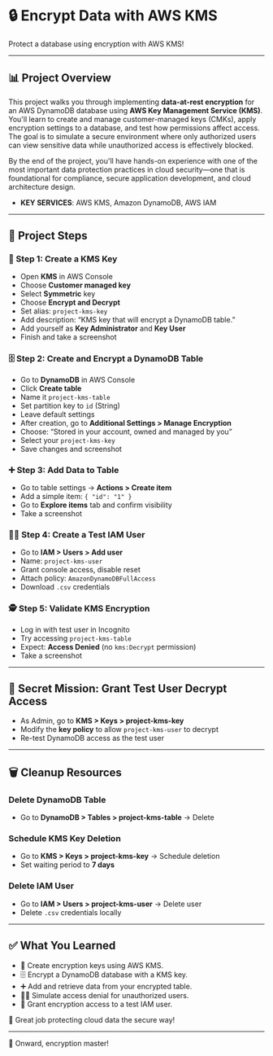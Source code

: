 # 🔒 Encrypt Data with AWS KMS

Protect a database using encryption with AWS KMS!

---

## 📊 Project Overview

This project walks you through implementing **data-at-rest encryption** for an AWS DynamoDB database using **AWS Key Management Service (KMS)**. You'll learn to create and manage customer-managed keys (CMKs), apply encryption settings to a database, and test how permissions affect access. The goal is to simulate a secure environment where only authorized users can view sensitive data while unauthorized access is effectively blocked.

By the end of the project, you'll have hands-on experience with one of the most important data protection practices in cloud security—one that is foundational for compliance, secure application development, and cloud architecture design.


* **KEY SERVICES**: AWS KMS, Amazon DynamoDB, AWS IAM


---

## 🚀 Project Steps

### 🔑 Step 1: Create a KMS Key

* Open **KMS** in AWS Console
* Choose **Customer managed key**
* Select **Symmetric** key
* Choose **Encrypt and Decrypt**
* Set alias: `project-kms-key`
* Add description: “KMS key that will encrypt a DynamoDB table.”
* Add yourself as **Key Administrator** and **Key User**
* Finish and take a screenshot

### 🗄️ Step 2: Create and Encrypt a DynamoDB Table

* Go to **DynamoDB** in AWS Console
* Click **Create table**
* Name it `project-kms-table`
* Set partition key to `id` (String)
* Leave default settings
* After creation, go to **Additional Settings > Manage Encryption**
* Choose: “Stored in your account, owned and managed by you”
* Select your `project-kms-key`
* Save changes and screenshot

### ➕ Step 3: Add Data to Table

* Go to table settings → **Actions > Create item**
* Add a simple item: `{ "id": "1" }`
* Go to **Explore items** tab and confirm visibility
* Take a screenshot

### 🧑‍💼 Step 4: Create a Test IAM User

* Go to **IAM > Users > Add user**
* Name: `project-kms-user`
* Grant console access, disable reset
* Attach policy: `AmazonDynamoDBFullAccess`
* Download `.csv` credentials

### 🕵️ Step 5: Validate KMS Encryption

* Log in with test user in Incognito
* Try accessing `project-kms-table`
* Expect: **Access Denied** (no `kms:Decrypt` permission)
* Take a screenshot

---

## 💎 Secret Mission: Grant Test User Decrypt Access

* As Admin, go to **KMS > Keys > project-kms-key**
* Modify the **key policy** to allow `project-kms-user` to decrypt
* Re-test DynamoDB access as the test user

---

## 🗑️ Cleanup Resources

### Delete DynamoDB Table

* Go to **DynamoDB > Tables > project-kms-table** → Delete

### Schedule KMS Key Deletion

* Go to **KMS > Keys > project-kms-key** → Schedule deletion
* Set waiting period to **7 days**

### Delete IAM User

* Go to **IAM > Users > project-kms-user** → Delete user
* Delete `.csv` credentials locally

---

## ✅ What You Learned

* 🔑 Create encryption keys using AWS KMS.
* 🗄️ Encrypt a DynamoDB database with a KMS key.
* ➕ Add and retrieve data from your encrypted table.
* 🕵️‍♀️ Simulate access denial for unauthorized users.
* 💎 Grant encryption access to a test IAM user.

🎉 Great job protecting cloud data the secure way!


---

🚀 Onward, encryption master!
